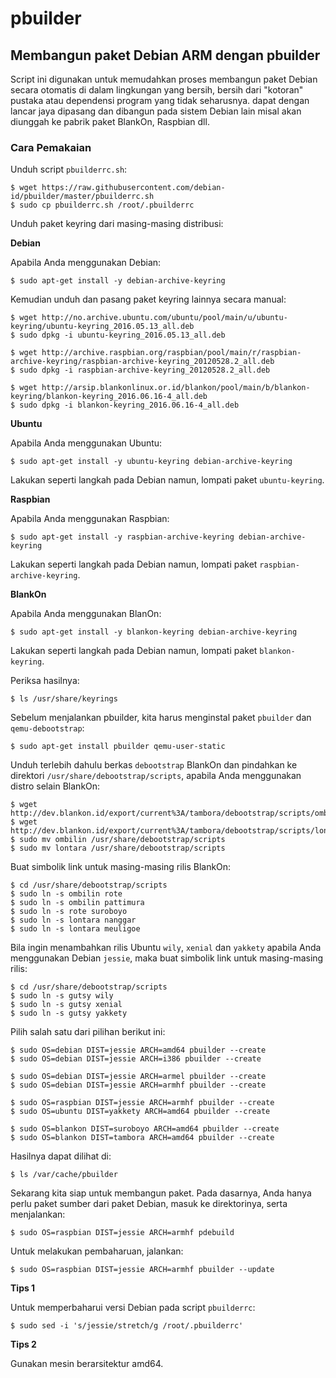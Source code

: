 # pbuilder

## Membangun paket Debian ARM dengan pbuilder

Script ini digunakan untuk memudahkan proses membangun paket Debian secara
otomatis di dalam lingkungan yang bersih, bersih dari "kotoran" pustaka atau dependensi program
yang tidak seharusnya. dapat dengan lancar jaya dipasang dan dibangun pada sistem Debian lain
misal akan diunggah ke pabrik paket BlankOn, Raspbian dll.

### Cara Pemakaian

Unduh script `pbuilderrc.sh`:

    $ wget https://raw.githubusercontent.com/debian-id/pbuilder/master/pbuilderrc.sh
    $ sudo cp pbuilderrc.sh /root/.pbuilderrc

Unduh paket keyring dari masing-masing distribusi:

**Debian**

Apabila Anda menggunakan Debian:

    $ sudo apt-get install -y debian-archive-keyring
    
Kemudian unduh dan pasang paket keyring lainnya secara manual:

    $ wget http://no.archive.ubuntu.com/ubuntu/pool/main/u/ubuntu-keyring/ubuntu-keyring_2016.05.13_all.deb
    $ sudo dpkg -i ubuntu-keyring_2016.05.13_all.deb

    $ wget http://archive.raspbian.org/raspbian/pool/main/r/raspbian-archive-keyring/raspbian-archive-keyring_20120528.2_all.deb
    $ sudo dpkg -i raspbian-archive-keyring_20120528.2_all.deb

    $ wget http://arsip.blankonlinux.or.id/blankon/pool/main/b/blankon-keyring/blankon-keyring_2016.06.16-4_all.deb
    $ sudo dpkg -i blankon-keyring_2016.06.16-4_all.deb
    
**Ubuntu**

Apabila Anda menggunakan Ubuntu:

    $ sudo apt-get install -y ubuntu-keyring debian-archive-keyring

Lakukan seperti langkah pada Debian namun, lompati paket `ubuntu-keyring`.

**Raspbian**

Apabila Anda menggunakan Raspbian:

    $ sudo apt-get install -y raspbian-archive-keyring debian-archive-keyring

Lakukan seperti langkah pada Debian namun, lompati paket `raspbian-archive-keyring`.

**BlankOn**

Apabila Anda menggunakan BlanOn:

    $ sudo apt-get install -y blankon-keyring debian-archive-keyring

Lakukan seperti langkah pada Debian namun, lompati paket `blankon-keyring`.

Periksa hasilnya:

    $ ls /usr/share/keyrings

Sebelum menjalankan pbuilder, kita harus menginstal paket `pbuilder` dan `qemu-debootstrap`:

    $ sudo apt-get install pbuilder qemu-user-static

Unduh terlebih dahulu berkas `debootstrap` BlankOn dan pindahkan ke
direktori `/usr/share/debootstrap/scripts`, apabila Anda menggunakan distro selain BlankOn:

    $ wget http://dev.blankon.id/export/current%3A/tambora/debootstrap/scripts/ombilin
    $ wget http://dev.blankon.id/export/current%3A/tambora/debootstrap/scripts/lontara
    $ sudo mv ombilin /usr/share/debootstrap/scripts
    $ sudo mv lontara /usr/share/debootstrap/scripts

Buat simbolik link untuk masing-masing rilis BlankOn:

    $ cd /usr/share/debootstrap/scripts
    $ sudo ln -s ombilin rote
    $ sudo ln -s ombilin pattimura
    $ sudo ln -s rote suroboyo
    $ sudo ln -s lontara nanggar
    $ sudo ln -s lontara meuligoe

Bila ingin menambahkan rilis Ubuntu `wily`, `xenial` dan `yakkety` apabila Anda
menggunakan Debian `jessie`, maka buat simbolik link untuk masing-masing rilis:

    $ cd /usr/share/debootstrap/scripts
    $ sudo ln -s gutsy wily
    $ sudo ln -s gutsy xenial
    $ sudo ln -s gutsy yakkety

Pilih salah satu dari pilihan berikut ini:

    $ sudo OS=debian DIST=jessie ARCH=amd64 pbuilder --create
    $ sudo OS=debian DIST=jessie ARCH=i386 pbuilder --create

    $ sudo OS=debian DIST=jessie ARCH=armel pbuilder --create
    $ sudo OS=debian DIST=jessie ARCH=armhf pbuilder --create

    $ sudo OS=raspbian DIST=jessie ARCH=armhf pbuilder --create
    $ sudo OS=ubuntu DIST=yakkety ARCH=amd64 pbuilder --create

    $ sudo OS=blankon DIST=suroboyo ARCH=amd64 pbuilder --create
    $ sudo OS=blankon DIST=tambora ARCH=amd64 pbuilder --create

Hasilnya dapat dilihat di:

    $ ls /var/cache/pbuilder

Sekarang kita siap untuk membangun paket. Pada dasarnya, Anda hanya perlu paket sumber dari paket Debian, masuk ke direktorinya, serta menjalankan:

    $ sudo OS=raspbian DIST=jessie ARCH=armhf pdebuild

Untuk melakukan pembaharuan, jalankan:

    $ sudo OS=raspbian DIST=jessie ARCH=armhf pbuilder --update

**Tips 1**

Untuk memperbaharui versi Debian pada script `pbuilderrc`:

    $ sudo sed -i 's/jessie/stretch/g /root/.pbuilderrc'

**Tips 2**

Gunakan mesin berarsitektur amd64.
